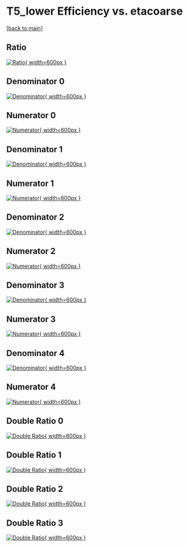 # T5_lower Efficiency vs. etacoarse

[[back to main](./)]



## Ratio

[![Ratio](../mtv/var/T5_lower_xtr_321_1_eff_etacoarse.png){ width=600px }](../mtv/var/T5_lower_xtr_321_1_eff_etacoarse.pdf)

## Denominator 0

[![Denominator](../mtv/den/T5_lower_xtr_321_1_eff_etacoarse_den0.png){ width=600px }](../mtv/den/T5_lower_xtr_321_1_eff_etacoarse_den0.pdf)

## Numerator 0

[![Numerator](../mtv/num/T5_lower_xtr_321_1_eff_etacoarse_num0.png){ width=600px }](../mtv/num/T5_lower_xtr_321_1_eff_etacoarse_num0.pdf)

## Denominator 1

[![Denominator](../mtv/den/T5_lower_xtr_321_1_eff_etacoarse_den1.png){ width=600px }](../mtv/den/T5_lower_xtr_321_1_eff_etacoarse_den1.pdf)

## Numerator 1

[![Numerator](../mtv/num/T5_lower_xtr_321_1_eff_etacoarse_num1.png){ width=600px }](../mtv/num/T5_lower_xtr_321_1_eff_etacoarse_num1.pdf)

## Denominator 2

[![Denominator](../mtv/den/T5_lower_xtr_321_1_eff_etacoarse_den2.png){ width=600px }](../mtv/den/T5_lower_xtr_321_1_eff_etacoarse_den2.pdf)

## Numerator 2

[![Numerator](../mtv/num/T5_lower_xtr_321_1_eff_etacoarse_num2.png){ width=600px }](../mtv/num/T5_lower_xtr_321_1_eff_etacoarse_num2.pdf)

## Denominator 3

[![Denominator](../mtv/den/T5_lower_xtr_321_1_eff_etacoarse_den3.png){ width=600px }](../mtv/den/T5_lower_xtr_321_1_eff_etacoarse_den3.pdf)

## Numerator 3

[![Numerator](../mtv/num/T5_lower_xtr_321_1_eff_etacoarse_num3.png){ width=600px }](../mtv/num/T5_lower_xtr_321_1_eff_etacoarse_num3.pdf)

## Denominator 4

[![Denominator](../mtv/den/T5_lower_xtr_321_1_eff_etacoarse_den4.png){ width=600px }](../mtv/den/T5_lower_xtr_321_1_eff_etacoarse_den4.pdf)

## Numerator 4

[![Numerator](../mtv/num/T5_lower_xtr_321_1_eff_etacoarse_num4.png){ width=600px }](../mtv/num/T5_lower_xtr_321_1_eff_etacoarse_num4.pdf)

## Double Ratio 0

[![Double Ratio](../mtv/ratio/T5_lower_xtr_321_1_eff_etacoarse_ratio0.png){ width=600px }](../mtv/ratio/T5_lower_xtr_321_1_eff_etacoarse_ratio0.pdf)

## Double Ratio 1

[![Double Ratio](../mtv/ratio/T5_lower_xtr_321_1_eff_etacoarse_ratio1.png){ width=600px }](../mtv/ratio/T5_lower_xtr_321_1_eff_etacoarse_ratio1.pdf)

## Double Ratio 2

[![Double Ratio](../mtv/ratio/T5_lower_xtr_321_1_eff_etacoarse_ratio2.png){ width=600px }](../mtv/ratio/T5_lower_xtr_321_1_eff_etacoarse_ratio2.pdf)

## Double Ratio 3

[![Double Ratio](../mtv/ratio/T5_lower_xtr_321_1_eff_etacoarse_ratio3.png){ width=600px }](../mtv/ratio/T5_lower_xtr_321_1_eff_etacoarse_ratio3.pdf)

